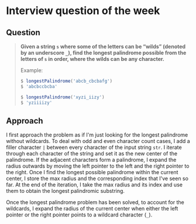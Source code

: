 # Interview question of the week

## Question

> **Given a string `s` where some of the letters can be “wilds” (denoted by an
> underscore `_`), find the longest palindrome possible from the letters of `s`
> in order, where the wilds can be any character.**
>
> Example:
>
> ```js
> $ longestPalindrome('abcb_cbcbafg')
> $ 'abcbccbcba'
>
> $ longestPalindrome('xyzi_iizy')
> $ 'yziiiizy'
> ```

## Approach

I first approach the problem as if I'm just looking for the longest palindrome
without wildcards. To deal with odd and even character count cases, I add a
filler character `|` between every character of the input string `str`. I
iterate through each character of the string and set it as the new center of the
palindrome. If the adjacent characters form a palindrome, I expand the radius
outwards by moving the left pointer to the left and the right pointer to the
right. Once I find the longest possible palindrome within the current center, I
store the max radius and the corresponding index that I've seen so far. At the
end of the iteration, I take the max radius and its index and use them to obtain
the longest palindromic substring.

Once the longest palindrome problem has been solved, to account for the
wildcards, I expand the radius of the current center when either the left
pointer or the right pointer points to a wildcard character (`_`).
